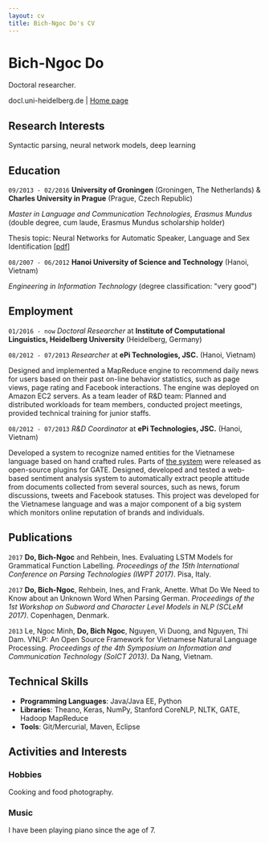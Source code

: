 ```yaml
---
layout: cv
title: Bich-Ngoc Do's CV
---
```

# Bich-Ngoc Do
Doctoral researcher.

<div id="webaddress">
do<i class="fa fa-at"></i>cl.uni-heidelberg.de
| <a href="http://www.cl.uni-heidelberg.de/~do">Home page</a>
</div>


## Research Interests

Syntactic parsing, neural network models, deep learning


## Education

`09/2013 - 02/2016`
__University of Groningen__ (Groningen, The Netherlands) & __Charles University in Prague__ (Prague, Czech Republic)

_Master in Language and Communication Technologies, Erasmus Mundus_ (double degree, cum laude, Erasmus Mundus scholarship holder)

Thesis topic: Neural Networks for Automatic Speaker, Language and Sex Identification [[pdf](http://irs.ub.rug.nl/dbi/56950cca9fa62)]

`08/2007 - 06/2012`
__Hanoi University of Science and Technology__ (Hanoi, Vietnam)

_Engineering in Information Technology_ (degree classification: "very good")


## Employment

`01/2016 - now`
_Doctoral Researcher_ at __Institute of Computational Linguistics, Heidelberg University__ (Heidelberg, Germany)

`08/2012 - 07/2013`
_Researcher_ at __ePi Technologies, JSC.__ (Hanoi, Vietnam)

Designed and implemented a MapReduce engine to recommend daily news for users based on their past on-line behavior statistics, such as page
views, page rating and Facebook interactions. The engine was deployed on Amazon EC2 servers. As a team leader of R&D team: Planned and distributed workloads for team members, conducted project meetings, provided technical training for junior staffs.

`08/2012 - 07/2013`
_R&D Coordinator_ at __ePi Technologies, JSC.__ (Hanoi, Vietnam)

Developed a system to recognize named entities for the Vietnamese language based on hand crafted rules. Parts of [the system](https://bitbucket.org/epilab/vnlp/wiki/Home) were released as open-source plugins for GATE. Designed, developed and tested a web-based sentiment analysis system to automatically extract people attitude from documents collected from several sources, such as news, forum discussions, tweets and Facebook statuses. This project was developed for the Vietnamese language and was a major component of a big system which monitors online reputation of brands and individuals.

## Publications

`2017`
__Do, Bich-Ngoc__ and Rehbein, Ines. Evaluating LSTM Models for Grammatical Function Labelling. _Proceedings of the 15th International Conference on Parsing Technologies (IWPT 2017)_. Pisa, Italy.

`2017`
__Do, Bich-Ngoc__, Rehbein, Ines, and Frank, Anette. What Do We Need to Know about an Unknown Word When Parsing German. _Proceedings of the 1st Workshop on Subword and Character Level Models in NLP (SCLeM 2017)_. Copenhagen, Denmark.

`2013`
Le, Ngoc Minh, __Do, Bich Ngoc__, Nguyen, Vi Duong, and Nguyen, Thi Dam. VNLP: An Open Source Framework for Vietnamese Natural Language Processing. _Proceedings of the 4th Symposium on Information and Communication Technology (SoICT 2013)_. Da Nang, Vietnam.

## Technical Skills

* __Programming Languages__: Java/Java EE, Python
* __Libraries__: Theano, Keras, NumPy, Stanford CoreNLP, NLTK, GATE, Hadoop MapReduce
* __Tools__: Git/Mercurial, Maven, Eclipse

## Activities and Interests

### Hobbies
Cooking and food photography.

### Music
I have been playing piano since the age of 7.


<!-- ### Footer

Last updated: August 2017 -->


